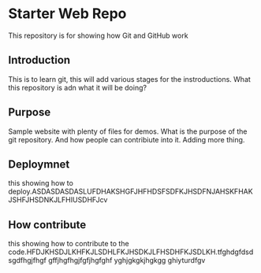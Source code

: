  # Starter Web Repo

This repository is for showing how Git and GitHub work

## Introduction
This is to learn git, this will add various stages for the instroductions. What this repository is adn what it will be doing?

## Purpose

Sample website with plenty of files for demos. What is the purpose of the git repository. And how people can contribiute into it. Adding more thing.

## Deploymnet
this showing how to deploy.ASDASDASDASLUFDHAKSHGFJHFHDSFSDFKJHSDFNJAHSKFHAKJSHFJHSDNKJLFHIUSDHFJcv

## How contribute 
this showing how to contribute to the code.HFDJKHSDJLKHFKJLSDHLFKJHSDKJLFHSDHFKJSDLKH.tfghdgfdsdsgdfhgjfhgf
gffjhgfhgjfgfjhgfghf
yghjgkgkjhgkgg
ghiyturdfgv